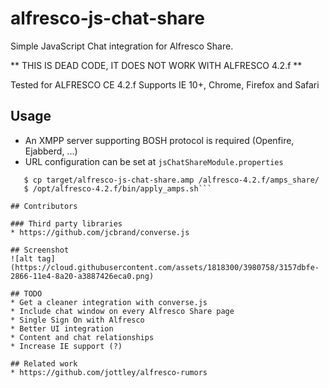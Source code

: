 alfresco-js-chat-share
======================

Simple JavaScript Chat integration for Alfresco Share.

** THIS IS DEAD CODE, IT DOES NOT WORK WITH ALFRESCO 4.2.f **

Tested for ALFRESCO CE 4.2.f
Supports IE 10+, Chrome, Firefox and Safari

## Usage
* An XMPP server supporting BOSH protocol is required (Openfire, Ejabberd, ...)
* URL configuration can be set at ```jsChatShareModule.properties```

```$ mvn clean package
   $ cp target/alfresco-js-chat-share.amp /alfresco-4.2.f/amps_share/
   $ /opt/alfresco-4.2.f/bin/apply_amps.sh```

## Contributors

### Third party libraries
* https://github.com/jcbrand/converse.js

## Screenshot
![alt tag](https://cloud.githubusercontent.com/assets/1818300/3980758/3157dbfe-2866-11e4-8a20-a3887426eca0.png)

## TODO
* Get a cleaner integration with converse.js
* Include chat window on every Alfresco Share page
* Single Sign On with Alfresco
* Better UI integration
* Content and chat relationships
* Increase IE support (?)

## Related work
* https://github.com/jottley/alfresco-rumors
